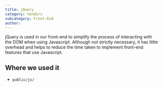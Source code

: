 ```yaml
---
title: jQuery
category: Vendors
subcategory: Front-End
author:
---
```


jQuery is used in our front-end to simplify the process of interacting with the DOM when using Javascript. Although not strictly necessary, it has little overhead and helps to reduce the time taken to implement front-end features that use Javascript.

## Where we used it

* `public/js/`
